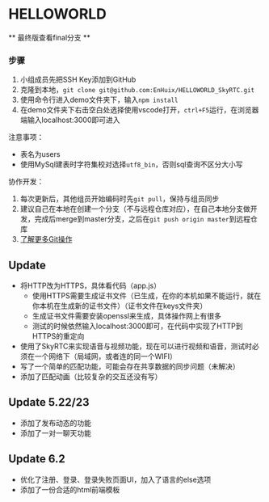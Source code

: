 # HELLOWORLD

** 最终版查看final分支 **

### 步骤
1. 小组成员先把SSH Key添加到GitHub
2. 克隆到本地，`git clone git@github.com:EnHuix/HELLOWORLD_SkyRTC.git`
3. 使用命令行进入demo文件夹下，输入`npm install`
4. 在demo文件夹下右击空白处选择使用vscode打开，`ctrl+F5`运行，在浏览器端输入localhost:3000即可进入

注意事项：
- 表名为users
- 使用MySql建表时字符集校对选择`utf8_bin`，否则sql查询不区分大小写

协作开发：
1. 每次更新后，其他组员开始编码时先`git pull`，保持与组员同步
2. 建议自己在本地在创建一个分支（不与远程仓库对应），在自己本地分支做开发，完成后merge到master分支，之后在`git push origin master`到远程仓库
3. [了解更多Git操作](https://www.liaoxuefeng.com/wiki/0013739516305929606dd18361248578c67b8067c8c017b000/0013760174128707b935b0be6fc4fc6ace66c4f15618f8d000)

## Update
- 将HTTP改为HTTPS，具体看代码（app.js）
  - 使用HTTPS需要生成证书文件（已生成，在你的本机如果不能运行，就在你本机在生成新的证书文件）（证书文件在keys文件夹）
  - 生成证书文件需要安装openssl来生成，具体操作网上有很多
  - 测试的时候依然输入localhost:3000即可，在代码中实现了HTTP到HTTPS的重定向
- 使用了SkyRTC来实现语音与视频功能，现在可以进行视频和语音，测试时必须在一个网络下（局域网，或者连的同一个WIFI）
- 写了一个简单的匹配功能，可能会存在共享数据的同步问题（未解决）
- 添加了匹配动画（比较复杂的交互还没有写）

## Update 5.22/23
- 添加了发布动态的功能
- 添加了一对一聊天功能

## Update 6.2
- 优化了注册、登录、登录失败页面UI，加入了语言的else选项
- 添加了一份合适的html前端模板
